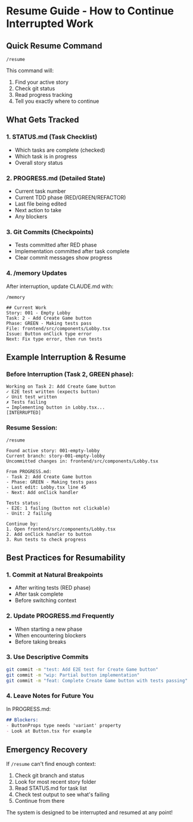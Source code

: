 # Resume Guide - How to Continue Interrupted Work

## Quick Resume Command
```
/resume
```

This command will:
1. Find your active story
2. Check git status
3. Read progress tracking
4. Tell you exactly where to continue

## What Gets Tracked

### 1. STATUS.md (Task Checklist)
- Which tasks are complete (checked)
- Which task is in progress
- Overall story status

### 2. PROGRESS.md (Detailed State)
- Current task number
- Current TDD phase (RED/GREEN/REFACTOR)
- Last file being edited
- Next action to take
- Any blockers

### 3. Git Commits (Checkpoints)
- Tests committed after RED phase
- Implementation committed after task complete
- Clear commit messages show progress

### 4. /memory Updates
After interruption, update CLAUDE.md with:
```
/memory

## Current Work
Story: 001 - Empty Lobby
Task: 2 - Add Create Game button
Phase: GREEN - Making tests pass
File: frontend/src/components/Lobby.tsx
Issue: Button onClick type error
Next: Fix type error, then run tests
```

## Example Interruption & Resume

### Before Interruption (Task 2, GREEN phase):
```
Working on Task 2: Add Create Game button
✓ E2E test written (expects button)
✓ Unit test written
✗ Tests failing
→ Implementing button in Lobby.tsx...
[INTERRUPTED]
```

### Resume Session:
```
/resume

Found active story: 001-empty-lobby
Current branch: story-001-empty-lobby
Uncommitted changes in: frontend/src/components/Lobby.tsx

From PROGRESS.md:
- Task 2: Add Create Game button
- Phase: GREEN - Making tests pass
- Last edit: Lobby.tsx line 45
- Next: Add onClick handler

Tests status:
- E2E: 1 failing (button not clickable)
- Unit: 2 failing

Continue by:
1. Open frontend/src/components/Lobby.tsx
2. Add onClick handler to button
3. Run tests to check progress
```

## Best Practices for Resumability

### 1. Commit at Natural Breakpoints
- After writing tests (RED phase)
- After task complete
- Before switching context

### 2. Update PROGRESS.md Frequently
- When starting a new phase
- When encountering blockers
- Before taking breaks

### 3. Use Descriptive Commits
```bash
git commit -m "test: Add E2E test for Create Game button"
git commit -m "wip: Partial button implementation"
git commit -m "feat: Complete Create Game button with tests passing"
```

### 4. Leave Notes for Future You
In PROGRESS.md:
```markdown
## Blockers: 
- ButtonProps type needs 'variant' property
- Look at Button.tsx for example
```

## Emergency Recovery

If `/resume` can't find enough context:

1. Check git branch and status
2. Look for most recent story folder
3. Read STATUS.md for task list
4. Check test output to see what's failing
5. Continue from there

The system is designed to be interrupted and resumed at any point!